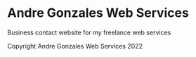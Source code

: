 # Andre Gonzales Web Services
Business contact website for my freelance web services

Copyright Andre Gonzales Web Services 2022